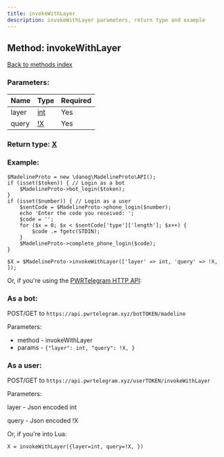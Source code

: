 ```yaml
---
title: invokeWithLayer
description: invokeWithLayer parameters, return type and example
---
```

## Method: invokeWithLayer  
[Back to methods index](index.md)


### Parameters:

| Name     |    Type       | Required |
|----------|---------------|----------|
|layer|[int](../types/int.md) | Yes|
|query|[!X](../types/!X.md) | Yes|


### Return type: [X](../types/X.md)

### Example:


```
$MadelineProto = new \danog\MadelineProto\API();
if (isset($token)) { // Login as a bot
    $MadelineProto->bot_login($token);
}
if (isset($number)) { // Login as a user
    $sentCode = $MadelineProto->phone_login($number);
    echo 'Enter the code you received: ';
    $code = '';
    for ($x = 0; $x < $sentCode['type']['length']; $x++) {
        $code .= fgetc(STDIN);
    }
    $MadelineProto->complete_phone_login($code);
}

$X = $MadelineProto->invokeWithLayer(['layer' => int, 'query' => !X, ]);
```

Or, if you're using the [PWRTelegram HTTP API](https://pwrtelegram.xyz):

### As a bot:

POST/GET to `https://api.pwrtelegram.xyz/botTOKEN/madeline`

Parameters:

* method - invokeWithLayer
* params - `{"layer": int, "query": !X, }`



### As a user:

POST/GET to `https://api.pwrtelegram.xyz/userTOKEN/invokeWithLayer`

Parameters:

layer - Json encoded int

query - Json encoded !X




Or, if you're into Lua:

```
X = invokeWithLayer({layer=int, query=!X, })
```

